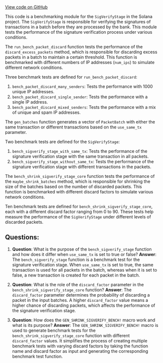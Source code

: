 [View code on GitHub](https://github.com/solana-labs/solana/blob/master/core/benches/sigverify_stage.rs)

This code is a benchmarking module for the `SigVerifyStage` in the Solana project. The `SigVerifyStage` is responsible for verifying the signatures of transactions in a batch before they are processed by the bank. This module tests the performance of the signature verification process under various conditions.

The `run_bench_packet_discard` function tests the performance of the `discard_excess_packets` method, which is responsible for discarding excess packets in a batch to maintain a certain threshold. This function is benchmarked with different numbers of IP addresses (`num_ips`) to simulate different network conditions.

Three benchmark tests are defined for `run_bench_packet_discard`:

1. `bench_packet_discard_many_senders`: Tests the performance with 1000 unique IP addresses.
2. `bench_packet_discard_single_sender`: Tests the performance with a single IP address.
3. `bench_packet_discard_mixed_senders`: Tests the performance with a mix of unique and spam IP addresses.

The `gen_batches` function generates a vector of `PacketBatch` with either the same transaction or different transactions based on the `use_same_tx` parameter.

Two benchmark tests are defined for the `SigVerifyStage`:

1. `bench_sigverify_stage_with_same_tx`: Tests the performance of the signature verification stage with the same transaction in all packets.
2. `bench_sigverify_stage_without_same_tx`: Tests the performance of the signature verification stage with different transactions in the packets.

The `bench_shrink_sigverify_stage_core` function tests the performance of the `maybe_shrink_batches` method, which is responsible for shrinking the size of the batches based on the number of discarded packets. This function is benchmarked with different discard factors to simulate various network conditions.

Ten benchmark tests are defined for `bench_shrink_sigverify_stage_core`, each with a different discard factor ranging from 0 to 90. These tests help measure the performance of the `SigVerifyStage` under different levels of discarded packets.
## Questions: 
 1. **Question**: What is the purpose of the `bench_sigverify_stage` function and how does it differ when `use_same_tx` is set to true or false?
   **Answer**: The `bench_sigverify_stage` function is a benchmark test for the signature verification stage. When `use_same_tx` is set to true, the same transaction is used for all packets in the batch, whereas when it is set to false, a new transaction is created for each packet in the batch.

2. **Question**: What is the role of the `discard_factor` parameter in the `bench_shrink_sigverify_stage_core` function?
   **Answer**: The `discard_factor` parameter determines the probability of discarding a packet in the input batches. A higher `discard_factor` value means a higher chance of discarding packets, which affects the performance of the signature verification stage.

3. **Question**: How does the `GEN_SHRINK_SIGVERIFY_BENCH!` macro work and what is its purpose?
   **Answer**: The `GEN_SHRINK_SIGVERIFY_BENCH!` macro is used to generate benchmark tests for the `bench_shrink_sigverify_stage_core` function with different `discard_factor` values. It simplifies the process of creating multiple benchmark tests with varying discard factors by taking the function name and discard factor as input and generating the corresponding benchmark test function.